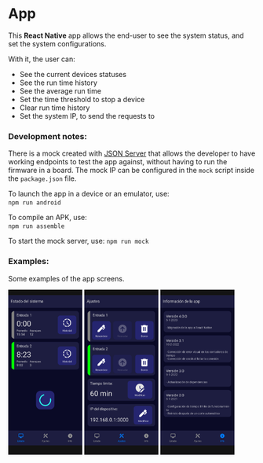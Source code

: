 # App
This **React Native** app allows the end-user to see the system status, and set the system configurations.

With it, the user can:
- See the current devices statuses
- See the run time history
- See the average run time
- Set the time threshold to stop a device
- Clear run time history
- Set the system IP, to send the requests to

### Development notes:
There is a mock created with [JSON Server](https://github.com/typicode/json-server/tree/v0) that allows the developer to have working endpoints to test the app against, without having to run the firmware in a board. The mock IP can be configured in the `mock` script inside the `package.json` file.

To launch the app in a device or an emulator, use:  
`npm run android`

To compile an APK, use:  
`npm run assemble`

To start the mock server, use:
`npm run mock`

### Examples:
Some examples of the app screens.

<img src="ui_design/status.png" width="30%"> <img src="ui_design/config.png" width="30%"> <img src="ui_design/info.png" width="30%">  
